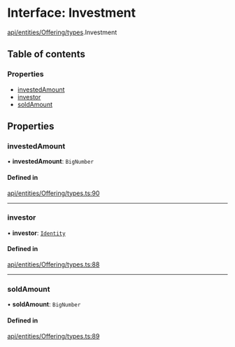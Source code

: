 # Interface: Investment

[api/entities/Offering/types](../wiki/api.entities.Offering.types).Investment

## Table of contents

### Properties

- [investedAmount](../wiki/api.entities.Offering.types.Investment#investedamount)
- [investor](../wiki/api.entities.Offering.types.Investment#investor)
- [soldAmount](../wiki/api.entities.Offering.types.Investment#soldamount)

## Properties

### investedAmount

• **investedAmount**: `BigNumber`

#### Defined in

[api/entities/Offering/types.ts:90](https://github.com/PolymeshAssociation/polymesh-sdk/blob/9a8715021/src/api/entities/Offering/types.ts#L90)

___

### investor

• **investor**: [`Identity`](../wiki/api.entities.Identity.Identity)

#### Defined in

[api/entities/Offering/types.ts:88](https://github.com/PolymeshAssociation/polymesh-sdk/blob/9a8715021/src/api/entities/Offering/types.ts#L88)

___

### soldAmount

• **soldAmount**: `BigNumber`

#### Defined in

[api/entities/Offering/types.ts:89](https://github.com/PolymeshAssociation/polymesh-sdk/blob/9a8715021/src/api/entities/Offering/types.ts#L89)
